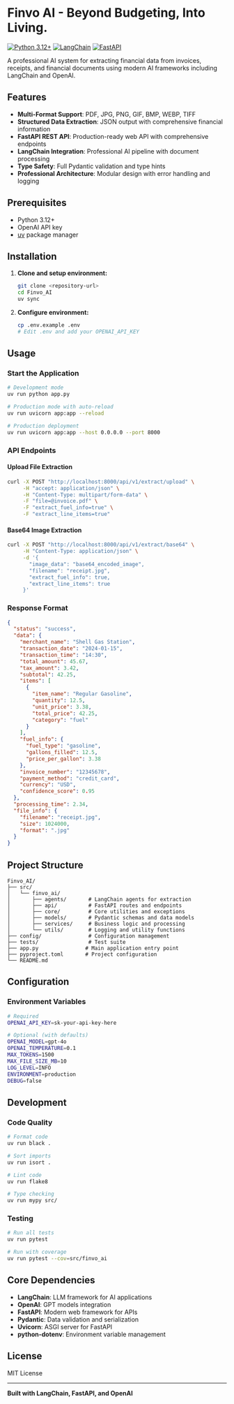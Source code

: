 # Finvo AI - Beyond Budgeting, Into Living.

[![Python 3.12+](https://img.shields.io/badge/python-3.12+-blue.svg)](https://www.python.org/downloads/)
[![LangChain](https://img.shields.io/badge/LangChain-Powered-green.svg)](https://langchain.com)
[![FastAPI](https://img.shields.io/badge/FastAPI-Framework-teal.svg)](https://fastapi.tiangolo.com)

A professional AI system for extracting financial data from invoices, receipts, and financial documents using modern AI frameworks including LangChain and OpenAI.

## Features

- **Multi-Format Support**: PDF, JPG, PNG, GIF, BMP, WEBP, TIFF
- **Structured Data Extraction**: JSON output with comprehensive financial information
- **FastAPI REST API**: Production-ready web API with comprehensive endpoints
- **LangChain Integration**: Professional AI pipeline with document processing
- **Type Safety**: Full Pydantic validation and type hints
- **Professional Architecture**: Modular design with error handling and logging

## Prerequisites

- Python 3.12+
- OpenAI API key
- [uv](https://docs.astral.sh/uv/) package manager

## Installation

1. **Clone and setup environment:**
   ```bash
   git clone <repository-url>
   cd Finvo_AI
   uv sync
   ```

2. **Configure environment:**
   ```bash
   cp .env.example .env
   # Edit .env and add your OPENAI_API_KEY
   ```

## Usage

### Start the Application

```bash
# Development mode
uv run python app.py

# Production mode with auto-reload
uv run uvicorn app:app --reload

# Production deployment
uv run uvicorn app:app --host 0.0.0.0 --port 8000
```

### API Endpoints

#### Upload File Extraction
```bash
curl -X POST "http://localhost:8000/api/v1/extract/upload" \
     -H "accept: application/json" \
     -H "Content-Type: multipart/form-data" \
     -F "file=@invoice.pdf" \
     -F "extract_fuel_info=true" \
     -F "extract_line_items=true"
```

#### Base64 Image Extraction
```bash
curl -X POST "http://localhost:8000/api/v1/extract/base64" \
     -H "Content-Type: application/json" \
     -d '{
       "image_data": "base64_encoded_image",
       "filename": "receipt.jpg",
       "extract_fuel_info": true,
       "extract_line_items": true
     }'
```

### Response Format

```json
{
  "status": "success",
  "data": {
    "merchant_name": "Shell Gas Station",
    "transaction_date": "2024-01-15",
    "transaction_time": "14:30",
    "total_amount": 45.67,
    "tax_amount": 3.42,
    "subtotal": 42.25,
    "items": [
      {
        "item_name": "Regular Gasoline",
        "quantity": 12.5,
        "unit_price": 3.38,
        "total_price": 42.25,
        "category": "fuel"
      }
    ],
    "fuel_info": {
      "fuel_type": "gasoline",
      "gallons_filled": 12.5,
      "price_per_gallon": 3.38
    },
    "invoice_number": "12345678",
    "payment_method": "credit_card",
    "currency": "USD",
    "confidence_score": 0.95
  },
  "processing_time": 2.34,
  "file_info": {
    "filename": "receipt.jpg",
    "size": 1024000,
    "format": ".jpg"
  }
}
```

## Project Structure

```
Finvo_AI/
├── src/
│   └── finvo_ai/
│       ├── agents/       # LangChain agents for extraction
│       ├── api/          # FastAPI routes and endpoints
│       ├── core/         # Core utilities and exceptions
│       ├── models/       # Pydantic schemas and data models
│       ├── services/     # Business logic and processing
│       └── utils/        # Logging and utility functions
├── config/               # Configuration management
├── tests/                # Test suite
├── app.py               # Main application entry point
├── pyproject.toml       # Project configuration
└── README.md
```

## Configuration

### Environment Variables

```bash
# Required
OPENAI_API_KEY=sk-your-api-key-here

# Optional (with defaults)
OPENAI_MODEL=gpt-4o
OPENAI_TEMPERATURE=0.1
MAX_TOKENS=1500
MAX_FILE_SIZE_MB=10
LOG_LEVEL=INFO
ENVIRONMENT=production
DEBUG=false
```

## Development

### Code Quality

```bash
# Format code
uv run black .

# Sort imports
uv run isort .

# Lint code
uv run flake8

# Type checking
uv run mypy src/
```

### Testing

```bash
# Run all tests
uv run pytest

# Run with coverage
uv run pytest --cov=src/finvo_ai
```

## Core Dependencies

- **LangChain**: LLM framework for AI applications
- **OpenAI**: GPT models integration
- **FastAPI**: Modern web framework for APIs
- **Pydantic**: Data validation and serialization
- **Uvicorn**: ASGI server for FastAPI
- **python-dotenv**: Environment variable management

## License

MIT License

---

**Built with LangChain, FastAPI, and OpenAI**